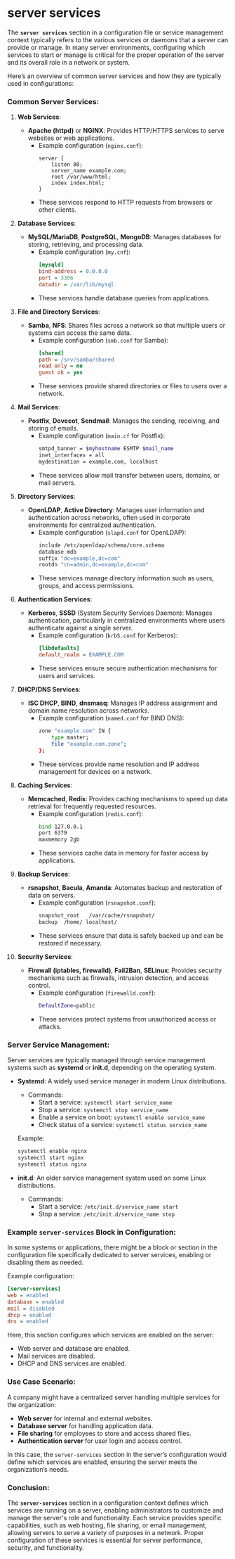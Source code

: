 # server services
The **`server services`** section in a configuration file or service management context typically refers to the various services or daemons that a server can provide or manage. In many server environments, configuring which services to start or manage is critical for the proper operation of the server and its overall role in a network or system.

Here’s an overview of common server services and how they are typically used in configurations:

### Common Server Services:
1. **Web Services**:
   - **Apache (httpd)** or **NGINX**: Provides HTTP/HTTPS services to serve websites or web applications.
     - Example configuration (`nginx.conf`):
       ```nginx
       server {
           listen 80;
           server_name example.com;
           root /var/www/html;
           index index.html;
       }
       ```
     - These services respond to HTTP requests from browsers or other clients.

2. **Database Services**:
   - **MySQL/MariaDB**, **PostgreSQL**, **MongoDB**: Manages databases for storing, retrieving, and processing data.
     - Example configuration (`my.cnf`):
       ```ini
       [mysqld]
       bind-address = 0.0.0.0
       port = 3306
       datadir = /var/lib/mysql
       ```
     - These services handle database queries from applications.

3. **File and Directory Services**:
   - **Samba**, **NFS**: Shares files across a network so that multiple users or systems can access the same data.
     - Example configuration (`smb.conf` for Samba):
       ```ini
       [shared]
       path = /srv/samba/shared
       read only = no
       guest ok = yes
       ```
     - These services provide shared directories or files to users over a network.

4. **Mail Services**:
   - **Postfix**, **Dovecot**, **Sendmail**: Manages the sending, receiving, and storing of emails.
     - Example configuration (`main.cf` for Postfix):
       ```bash
       smtpd_banner = $myhostname ESMTP $mail_name
       inet_interfaces = all
       mydestination = example.com, localhost
       ```
     - These services allow mail transfer between users, domains, or mail servers.

5. **Directory Services**:
   - **OpenLDAP**, **Active Directory**: Manages user information and authentication across networks, often used in corporate environments for centralized authentication.
     - Example configuration (`slapd.conf` for OpenLDAP):
       ```bash
       include /etc/openldap/schema/core.schema
       database mdb
       suffix "dc=example,dc=com"
       rootdn "cn=admin,dc=example,dc=com"
       ```
     - These services manage directory information such as users, groups, and access permissions.

6. **Authentication Services**:
   - **Kerberos**, **SSSD** (System Security Services Daemon): Manages authentication, particularly in centralized environments where users authenticate against a single server.
     - Example configuration (`krb5.conf` for Kerberos):
       ```ini
       [libdefaults]
       default_realm = EXAMPLE.COM
       ```
     - These services ensure secure authentication mechanisms for users and services.

7. **DHCP/DNS Services**:
   - **ISC DHCP**, **BIND**, **dnsmasq**: Manages IP address assignment and domain name resolution across networks.
     - Example configuration (`named.conf` for BIND DNS):
       ```bash
       zone "example.com" IN {
           type master;
           file "example.com.zone";
       };
       ```
     - These services provide name resolution and IP address management for devices on a network.

8. **Caching Services**:
   - **Memcached**, **Redis**: Provides caching mechanisms to speed up data retrieval for frequently requested resources.
     - Example configuration (`redis.conf`):
       ```bash
       bind 127.0.0.1
       port 6379
       maxmemory 2gb
       ```
     - These services cache data in memory for faster access by applications.

9. **Backup Services**:
   - **rsnapshot**, **Bacula**, **Amanda**: Automates backup and restoration of data on servers.
     - Example configuration (`rsnapshot.conf`):
       ```bash
       snapshot_root   /var/cache/rsnapshot/
       backup  /home/ localhost/
       ```
     - These services ensure that data is safely backed up and can be restored if necessary.

10. **Security Services**:
    - **Firewall (iptables, firewalld)**, **Fail2Ban**, **SELinux**: Provides security mechanisms such as firewalls, intrusion detection, and access control.
      - Example configuration (`firewalld.conf`):
        ```bash
        DefaultZone=public
        ```
      - These services protect systems from unauthorized access or attacks.

### Server Service Management:
Server services are typically managed through service management systems such as **systemd** or **init.d**, depending on the operating system.

- **Systemd**: A widely used service manager in modern Linux distributions.
  - Commands:
    - Start a service: `systemctl start service_name`
    - Stop a service: `systemctl stop service_name`
    - Enable a service on boot: `systemctl enable service_name`
    - Check status of a service: `systemctl status service_name`
  
  Example:
  ```bash
  systemctl enable nginx
  systemctl start nginx
  systemctl status nginx
  ```

- **init.d**: An older service management system used on some Linux distributions.
  - Commands:
    - Start a service: `/etc/init.d/service_name start`
    - Stop a service: `/etc/init.d/service_name stop`

### Example `server-services` Block in Configuration:
In some systems or applications, there might be a block or section in the configuration file specifically dedicated to server services, enabling or disabling them as needed.

Example configuration:
```ini
[server-services]
web = enabled
database = enabled
mail = disabled
dhcp = enabled
dns = enabled
```

Here, this section configures which services are enabled on the server:
- Web server and database are enabled.
- Mail services are disabled.
- DHCP and DNS services are enabled.

### Use Case Scenario:
A company might have a centralized server handling multiple services for the organization:
- **Web server** for internal and external websites.
- **Database server** for handling application data.
- **File sharing** for employees to store and access shared files.
- **Authentication server** for user login and access control.

In this case, the `server-services` section in the server’s configuration would define which services are enabled, ensuring the server meets the organization’s needs.

### Conclusion:
The **`server-services`** section in a configuration context defines which services are running on a server, enabling administrators to customize and manage the server's role and functionality. Each service provides specific capabilities, such as web hosting, file sharing, or email management, allowing servers to serve a variety of purposes in a network. Proper configuration of these services is essential for server performance, security, and functionality.
